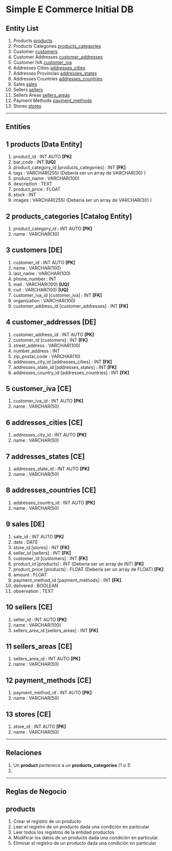 # Simple E Commerce Initial DB

## Entity List

1. Products [products](#1-products-data-entity)
1. Products Categories [products_categories](#2-products_categories-catalog-entity)
1. Customer [customers](#3-customers-de)
1. Customer Addresses [customer_addresses](#4-customer_addresses-de)
1. Customer IVA [customer_iva](#5-customer_iva-ce)
1. Addresses Cities [addresses_cities](#6-addresses_cities-ce)
1. Addresses Provincias [addresses_states](#7-addresses_states-ce)
1. Addresses Countries [addresses_countries](#8-addresses_countries-ce)
1. Sales [sales](#9-sales-de)
1. Sellers [sellers](#10-sellers-ce)
1. Sellers Areas [sellers_areas](#11-sellers_areas-ce)
1. Payment Methods [payment_methods](#12-payment_methods-ce)
1. Stores [stores](#13-stores-ce)

---

## Entities

## 1 products **[Data Entity]**

1. product_id : INT AUTO **[PK]**
1. bar_code : INT **[UQ]**
1. product_category_id [products_categories] : INT **[FK]**
1. tags : VARCHAR(255) (Debería ser un array de VARCHAR(30) )
1. product_name : VARCHAR(100)
1. description : TEXT
1. product_price : FLOAT
1. stock : INT
1. images : VARCHAR(255) (Debería ser un array de VARCHAR(30) )

## 2 products_categories **[Catalog Entity]**

1. product_category_id : INT AUTO **[PK]**
1. name : VARCHAR(30)

## 3 customers **[DE]**

1. customer_id : INT AUTO **[PK]**
1. name : VARCHAR(100)
1. last_name : VARCHAR(100)
1. phone_number : INT
1. mail : VARCHAR(100) **[UQ]**
1. cuit : VARCHAR(100) **[UQ]**
1. customer_iva_id [customer_iva] : INT **[FK]**
1. organization : VARCHAR(100)
1. customer_address_id [customer_addresses] : INT **[FK]**

## 4 customer_addresses **[DE]**

1. customer_address_id : INT AUTO **[PK]**
1. customer_id [customers] : INT **[FK]**
1. street_address : VARCHAR(100)
1. number_address : INT
1. zip_postal_code : VARCHAR(10)
1. addresses_city_id [addresses_cities] : INT **[FK]**
1. addresses_state_id [addresses_states] : INT **[FK]**
1. addresses_country_id [addresses_countries] : INT **[FK]**

## 5 customer_iva **[CE]**

1. customer_iva_id : INT AUTO **[PK]**
1. name : VARCHAR(50)

## 6 addresses_cities **[CE]**

1. addresses_city_id : INT AUTO **[PK]**
1. name : VARCHAR(50)

## 7 addresses_states **[CE]**

1. addresses_state_id : INT AUTO **[PK]**
1. name : VARCHAR(50)

## 8 addresses_countries **[CE]**

1. addresses_country_id : INT AUTO **[PK]**
1. name : VARCHAR(50)

## 9 sales **[DE]**

1. sale_id : INT AUTO **[PK]**
1. date : DATE
1. store_id [stores] : INT **[FK]**
1. seller_id [sellers] : INT **[FK]**
1. customer_id [customers] : INT **[FK]**
1. product_id [products] : INT (Debería ser un array de INT) **[FK]**
1. product_price [products] : FLOAT (Debería ser un array de FLOAT) **[FK]**
1. amount : FLOAT
1. payment_method_id [payment_methods] : INT **[FK]**
1. delivered : BOOLEAN
1. observation : TEXT

## 10 sellers **[CE]**

1. seller_id : INT AUTO **[PK]**
1. name : VARCHAR(100)
1. sellers_area_id [sellers_areas] : INT **[FK]**

## 11 sellers_areas **[CE]**

1. sellers_area_id : INT AUTO **[PK]**
1. name : VARCHAR(50)

## 12 payment_methods **[CE]**

1. payment_method_id : INT AUTO **[PK]**
1. name : VARCHAR(50)

## 13 stores **[CE]**

1. store_id : INT AUTO **[PK]**
1. name : VARCHAR(50)

---

## Relaciones

1. Un **product** _pertenece_ a un **products_categories** _(1 a 1)_
1.

---

## Reglas de Negocio

## products

1. Crear el registro de un producto
1. Leer el registro de un producto dada una condición en particular
1. Leer todos los registros de la entidad productos
1. Modificar los datos de un producto dada una condición en particular.
1. Eliminar el registro de un producto dada una condición en particular
